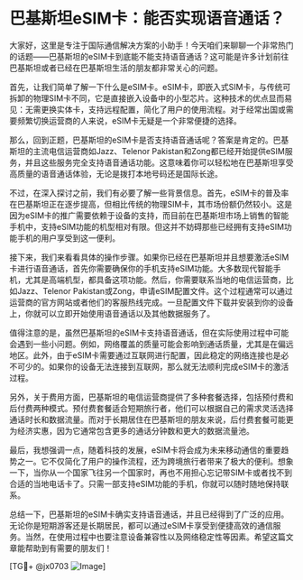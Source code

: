 # 巴基斯坦eSIM卡：能否实现语音通话？

大家好，这里是专注于国际通信解决方案的小助手！今天咱们来聊聊一个非常热门的话题——巴基斯坦的eSIM卡到底能不能支持语音通话？这可能是许多计划前往巴基斯坦或者已经在巴基斯坦生活的朋友都非常关心的问题。

首先，让我们简单了解一下什么是eSIM卡。eSIM卡，即嵌入式SIM卡，与传统可拆卸的物理SIM卡不同，它是直接嵌入设备中的小型芯片。这种技术的优点显而易见：无需更换实体卡，支持远程配置，简化了用户的使用流程。对于经常出国或需要频繁切换运营商的人来说，eSIM卡无疑是一个非常便捷的选择。

那么，回到正题，巴基斯坦的eSIM卡是否支持语音通话呢？答案是肯定的。巴基斯坦的主流电信运营商如Jazz、Telenor Pakistan和Zong都已经开始提供eSIM服务，并且这些服务完全支持语音通话功能。这意味着你可以轻松地在巴基斯坦享受高质量的语音通话体验，无论是拨打本地号码还是国际长途。

不过，在深入探讨之前，我们有必要了解一些背景信息。首先，eSIM卡的普及率在巴基斯坦正在逐步提高，但相比传统的物理SIM卡，其市场份额仍然较小。这是因为eSIM卡的推广需要依赖于设备的支持，而目前在巴基斯坦市场上销售的智能手机中，支持eSIM功能的机型相对有限。但这并不妨碍那些已经拥有支持eSIM功能手机的用户享受到这一便利。

接下来，我们来看看具体的操作步骤。如果你已经在巴基斯坦并且想要激活eSIM卡进行语音通话，首先你需要确保你的手机支持eSIM功能。大多数现代智能手机，尤其是高端机型，都具备这项功能。然后，你需要联系当地的电信运营商，比如Jazz、Telenor Pakistan或Zong，申请eSIM配置文件。这个过程通常可以通过运营商的官方网站或者他们的客服热线完成。一旦配置文件下载并安装到你的设备上，你就可以立即开始使用语音通话以及其他数据服务了。

值得注意的是，虽然巴基斯坦的eSIM卡支持语音通话，但在实际使用过程中可能会遇到一些小问题。例如，网络覆盖的质量可能会影响到通话质量，尤其是在偏远地区。此外，由于eSIM卡需要通过互联网进行配置，因此稳定的网络连接也是必不可少的。如果你的设备无法连接到互联网，那么就无法顺利完成eSIM卡的激活过程。

另外，关于费用方面，巴基斯坦的电信运营商提供了多种套餐选择，包括预付费和后付费两种模式。预付费套餐适合短期旅行者，他们可以根据自己的需求灵活选择通话时长和数据流量。而对于长期居住在巴基斯坦的朋友来说，后付费套餐可能更为经济实惠，因为它通常包含更多的通话分钟数和更大的数据流量池。

最后，我想强调一点，随着科技的发展，eSIM卡将会成为未来移动通信的重要趋势之一。它不仅简化了用户的操作流程，还为跨境旅行者带来了极大的便利。想象一下，当你从一个国家飞往另一个国家时，再也不用担心忘记带SIM卡或者找不到合适的当地电话卡了。只需一部支持eSIM功能的手机，你就可以随时随地保持联系。

总结一下，巴基斯坦的eSIM卡确实支持语音通话，并且已经得到了广泛的应用。无论你是短期游客还是长期居民，都可以通过eSIM卡享受到便捷高效的通信服务。当然，在使用过程中也要注意设备兼容性以及网络稳定性等因素。希望这篇文章能帮助到有需要的朋友们！

[TG💪+ @jx0703 ![Image](https://github.com/user-attachments/assets/dbca1d08-cadb-493c-b0ec-ad6f7a83f270)]